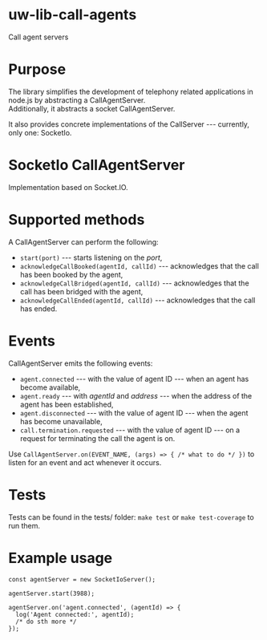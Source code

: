 # uw-lib-call-agents
Call agent servers

# Purpose
The library simplifies the development of telephony related applications in node.js by abstracting a CallAgentServer.  
Additionally, it abstracts a socket CallAgentServer.

It also provides concrete implementations of the CallServer --- currently, only one: SocketIo.

# SocketIo CallAgentServer
Implementation based on Socket.IO.

# Supported methods
A CallAgentServer can perform the following:

 - `start(port)` --- starts listening on the _port_,
 - `acknowledgeCallBooked(agentId, callId)` --- acknowledges that the call has been booked by the agent,
 - `acknowledgeCallBridged(agentId, callId)` --- acknowledges that the call has been bridged with the agent,
 - `acknowledgeCallEnded(agentId, callId)` --- acknowledges that the call has ended.

# Events
CallAgentServer emits the following events:

 - `agent.connected` --- with the value of agent ID --- when an agent has become available,
 - `agent.ready` --- with _agentId_ and _address_ --- when the address of the agent has been established,
 - `agent.disconnected` --- with the value of agent ID --- when the agent has become unavailable,
 - `call.termination.requested` --- with the value of agent ID --- on a request for terminating the call the agent is on.

Use `CallAgentServer.on(EVENT_NAME, (args) => { /* what to do */ })` to listen for an event and act whenever it occurs.

# Tests
Tests can be found in the tests/ folder: `make test` or `make test-coverage` to run them.

# Example usage
```
const agentServer = new SocketIoServer();   

agentServer.start(3988);   

agentServer.on('agent.connected', (agentId) => {
  log('Agent connected:', agentId);
  /* do sth more */
});  
```



